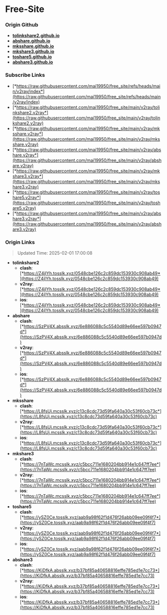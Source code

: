 # Free-Site

### Origin Github

- [**tolinkshare2.github.io**](https://github.com/tolinkshare2/tolinkshare2.github.io)
- [**abshare.github.io**](https://github.com/abshare/abshare.github.io)
- [**mksshare.github.io**](https://github.com/mksshare/mksshare.github.io)
- [**mkshare3.github.io**](https://github.com/mkshare3/mkshare3.github.io)
- [**toshare5.github.io**](https://github.com/toshare5/toshare5.github.io)
- [**abshare3.github.io**](https://github.com/abshare3/abshare3.github.io)

### Subscribe Links

- [*https://raw.githubusercontent.com/mai19950/free_site/refs/heads/main/v2ray/index*](https://raw.githubusercontent.com/mai19950/free_site/refs/heads/main/v2ray/index)
- [*https://raw.githubusercontent.com/mai19950/free_site/main/v2ray/tolinkshare2.v2ray*](https://raw.githubusercontent.com/mai19950/free_site/main/v2ray/tolinkshare2.v2ray)
- [*https://raw.githubusercontent.com/mai19950/free_site/main/v2ray/mksshare.v2ray*](https://raw.githubusercontent.com/mai19950/free_site/main/v2ray/mksshare.v2ray)
- [*https://raw.githubusercontent.com/mai19950/free_site/main/v2ray/abshare.v2ray*](https://raw.githubusercontent.com/mai19950/free_site/main/v2ray/abshare.v2ray)
- [*https://raw.githubusercontent.com/mai19950/free_site/main/v2ray/mkshare3.v2ray*](https://raw.githubusercontent.com/mai19950/free_site/main/v2ray/mkshare3.v2ray)
- [*https://raw.githubusercontent.com/mai19950/free_site/main/v2ray/toshare5.v2ray*](https://raw.githubusercontent.com/mai19950/free_site/main/v2ray/toshare5.v2ray)
- [*https://raw.githubusercontent.com/mai19950/free_site/main/v2ray/abshare3.v2ray*](https://raw.githubusercontent.com/mai19950/free_site/main/v2ray/abshare3.v2ray)

### Origin Links

> Updated Time: 2025-02-01 17:00:08

- **tolinkshare2**
  - **clash**: [*https://Z4jIYh.tosslk.xyz/0548cbe126c2c859dc153930c908ab49*](https://Z4jIYh.tosslk.xyz/0548cbe126c2c859dc153930c908ab49)
  - **v2ray**: [*https://Z4jIYh.tosslk.xyz/0548cbe126c2c859dc153930c908ab49*](https://Z4jIYh.tosslk.xyz/0548cbe126c2c859dc153930c908ab49)
  - **ios**: [*https://Z4jIYh.tosslk.xyz/0548cbe126c2c859dc153930c908ab49*](https://Z4jIYh.tosslk.xyz/0548cbe126c2c859dc153930c908ab49)
- **abshare**
  - **clash**: [*https://SzPV4X.absslk.xyz/6e886088c5c5540d89e66ee597b0947d*](https://SzPV4X.absslk.xyz/6e886088c5c5540d89e66ee597b0947d)
  - **v2ray**: [*https://SzPV4X.absslk.xyz/6e886088c5c5540d89e66ee597b0947d*](https://SzPV4X.absslk.xyz/6e886088c5c5540d89e66ee597b0947d)
  - **ios**: [*https://SzPV4X.absslk.xyz/6e886088c5c5540d89e66ee597b0947d*](https://SzPV4X.absslk.xyz/6e886088c5c5540d89e66ee597b0947d)
- **mksshare**
  - **clash**: [*https://L8fsUj.mcsslk.xyz/c13c8cdc73d59fa640a30c53f60cb73c*](https://L8fsUj.mcsslk.xyz/c13c8cdc73d59fa640a30c53f60cb73c)
  - **v2ray**: [*https://L8fsUj.mcsslk.xyz/c13c8cdc73d59fa640a30c53f60cb73c*](https://L8fsUj.mcsslk.xyz/c13c8cdc73d59fa640a30c53f60cb73c)
  - **ios**: [*https://L8fsUj.mcsslk.xyz/c13c8cdc73d59fa640a30c53f60cb73c*](https://L8fsUj.mcsslk.xyz/c13c8cdc73d59fa640a30c53f60cb73c)
- **mkshare3**
  - **clash**: [*https://7nTaWc.mcsslk.xyz/c5bcc711e1680204bb914e1c647ff7ee*](https://7nTaWc.mcsslk.xyz/c5bcc711e1680204bb914e1c647ff7ee)
  - **v2ray**: [*https://7nTaWc.mcsslk.xyz/c5bcc711e1680204bb914e1c647ff7ee*](https://7nTaWc.mcsslk.xyz/c5bcc711e1680204bb914e1c647ff7ee)
  - **ios**: [*https://7nTaWc.mcsslk.xyz/c5bcc711e1680204bb914e1c647ff7ee*](https://7nTaWc.mcsslk.xyz/c5bcc711e1680204bb914e1c647ff7ee)
- **toshare5**
  - **clash**: [*https://ySZ0Ce.tosslk.xyz/aab9a98f62f1d476f26abb09ee09f4f7*](https://ySZ0Ce.tosslk.xyz/aab9a98f62f1d476f26abb09ee09f4f7)
  - **v2ray**: [*https://ySZ0Ce.tosslk.xyz/aab9a98f62f1d476f26abb09ee09f4f7*](https://ySZ0Ce.tosslk.xyz/aab9a98f62f1d476f26abb09ee09f4f7)
  - **ios**: [*https://ySZ0Ce.tosslk.xyz/aab9a98f62f1d476f26abb09ee09f4f7*](https://ySZ0Ce.tosslk.xyz/aab9a98f62f1d476f26abb09ee09f4f7)
- **abshare3**
  - **clash**: [*https://KiDfkA.absslk.xyz/b37bf85a40658816effe785ed1e7cc73*](https://KiDfkA.absslk.xyz/b37bf85a40658816effe785ed1e7cc73)
  - **v2ray**: [*https://KiDfkA.absslk.xyz/b37bf85a40658816effe785ed1e7cc73*](https://KiDfkA.absslk.xyz/b37bf85a40658816effe785ed1e7cc73)
  - **ios**: [*https://KiDfkA.absslk.xyz/b37bf85a40658816effe785ed1e7cc73*](https://KiDfkA.absslk.xyz/b37bf85a40658816effe785ed1e7cc73)
